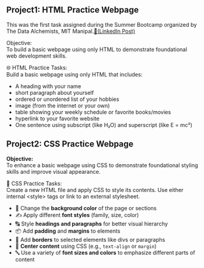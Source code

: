 ## Project1: HTML Practice Webpage
This was the first task assigned during the Summer Bootcamp organized by The Data Alchemists, MIT Manipal.<a href="https://www.linkedin.com/posts/the-data-alchemists_summerschool-summertime-summerbootcamp-activity-7332383806831697922-dD7x?utm_source=share&utm_medium=member_desktop&rcm=ACoAAE_892UB8vOg5qCNNPIMlg5rCY2lb7osrxE" target="_blank">🔗(LinkedIn Post)</a> <br>

Objective:<br>
To build a basic webpage using only HTML to demonstrate foundational web development skills. <br>

<p>
🌐 HTML Practice Tasks:<br>
Build a basic webpage using only HTML that includes:
</p>
<ul>
<li>A heading with your name</li>
<li>short paragraph about yourself</li>
<li>ordered or unordered list of your hobbies</li>
<li>image (from the internet or your own)</li>
<li>table showing your weekly schedule or favorite books/movies</li>
<li>hyperlink to your favorite website</li>
<li>One sentence using subscript (like H₂O) and superscript (like E = mc²)</li>
</ul>


## Project2: CSS Practice Webpage
<p><strong>Objective:</strong><br>
To enhance a basic webpage using CSS to demonstrate foundational styling skills and improve visual appearance.</p>

<p>🧪 CSS Practice Tasks:<br>
Create a new HTML file and apply CSS to style its contents. Use either internal &lt;style&gt; tags or link to an external stylesheet.</p>

<ul>
<li>🎨 Change the <strong>background color</strong> of the page or sections</li>
<li>✍️ Apply different <strong>font styles</strong> (family, size, color)</li>
<li>🔠 Style <strong>headings and paragraphs</strong> for better visual hierarchy</li>
<li>📦 Add <strong>padding</strong> and <strong>margins</strong> to elements</li>
<li>📏 Add <strong>borders</strong> to selected elements like divs or paragraphs</li>
<li>🧭 <strong>Center content</strong> using CSS (e.g., <code>text-align</code> or <code>margin</code>)</li>
<li>🔤 Use a variety of <strong>font sizes and colors</strong> to emphasize different parts of content</li>
</ul>